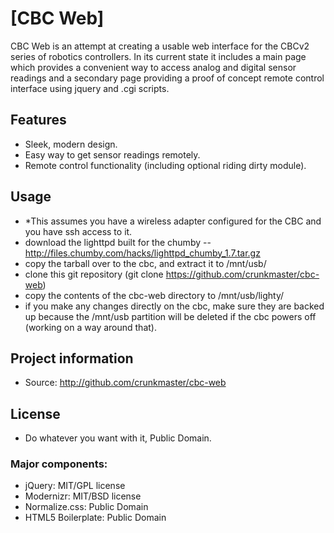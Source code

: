 # [CBC Web]

CBC Web is an attempt at creating a usable web interface for the CBCv2 series of robotics controllers. In its current state it includes a main page which provides a convenient way to access analog and digital sensor readings and a secondary page providing a proof of concept remote control interface using jquery and .cgi scripts.

## Features

* Sleek, modern design.
* Easy way to get sensor readings remotely.
* Remote control functionality (including optional riding dirty module).

## Usage

* *This assumes you have a wireless adapter configured for the CBC and you have ssh access to it.
* download the lighttpd built for the chumby -- http://files.chumby.com/hacks/lighttpd_chumby_1.7.tar.gz
* copy the tarball over to the cbc, and extract it to /mnt/usb/
* clone this git repository (git clone https://github.com/crunkmaster/cbc-web)
* copy the contents of the cbc-web directory to /mnt/usb/lighty/
* if you make any changes directly on the cbc, make sure they are backed up because the /mnt/usb partition will be deleted if the cbc powers off (working on a way around that).

## Project information

* Source: http://github.com/crunkmaster/cbc-web

## License

* Do whatever you want with it, Public Domain.

### Major components:

* jQuery: MIT/GPL license
* Modernizr: MIT/BSD license
* Normalize.css: Public Domain
* HTML5 Boilerplate: Public Domain
